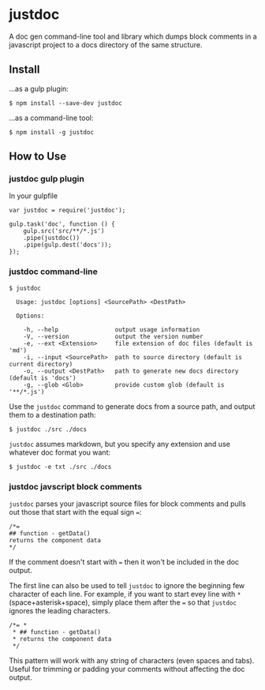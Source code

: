 # justdoc

A doc gen command-line tool and library which dumps block comments in a javascript project
to a docs directory of the same structure.

## Install

...as a gulp plugin:
```
$ npm install --save-dev justdoc
```


...as a command-line tool:
```
$ npm install -g justdoc
```

## How to Use

### justdoc gulp plugin

In your gulpfile

```
var justdoc = require('justdoc');

gulp.task('doc', function () {
	gulp.src('src/**/*.js')
	.pipe(justdoc())
	.pipe(gulp.dest('docs'));
});
```

### justdoc command-line

```
$ justdoc

  Usage: justdoc [options] <SourcePath> <DestPath>

  Options:

    -h, --help                output usage information
    -V, --version             output the version number
    -e, --ext <Extension>     file extension of doc files (default is 'md')
    -i, --input <SourcePath>  path to source directory (default is current directory)
    -o, --output <DestPath>   path to generate new docs directory (default is 'docs')
    -g, --glob <Glob>         provide custom glob (default is '**/*.js')
```

Use the `justdoc` command to generate docs from a source path, and output them to a destination path:

```
$ justdoc ./src ./docs
```

`justdoc` assumes markdown, but you specify any extension and use whatever doc format you want:

```
$ justdoc -e txt ./src ./docs
```

### justdoc javscript block comments

`justdoc` parses your javascript source files for block comments and pulls out those that start with the equal sign `=`:

```
/*=
## function - getData()
returns the component data
*/
```

If the comment doesn't start with `=` then it won't be included in the doc output.

The first line can also be used to tell `justdoc` to ignore the beginning few character of each line. For example, if you want to start evey line with ` * ` (space+asterisk+space), simply place them after the `=` so that `justdoc` ignores the leading characters.

```
/*= * 
 * ## function - getData()
 * returns the component data
 */
```

This pattern will work with any string of characters (even spaces and tabs). Useful for trimming or padding your comments without affecting the doc output.
